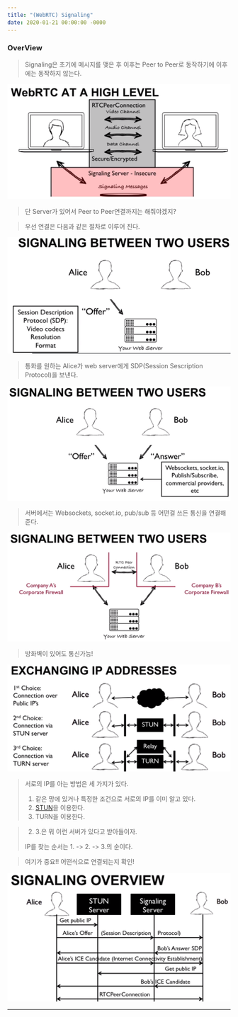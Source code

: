 ```yaml
---
title: "(WebRTC) Signaling"
date: 2020-01-21 00:00:00 -0000
---
```


### OverView

> Signaling은 초기에 메시지를 맺은 후 이후는 Peer to Peer로 동작하기에 이후에는 동작하지 않는다.

![](/file/image/webrtc-signaling_image_01.png)

> 단 Server가 있어서 Peer to Peer연결까지는 해줘야겠지?

> 우선 연결은 다음과 같은 절차로 이루어 진다.

![](/file/image/webrtc-signaling_image_02.png)

> 통화를 원하는 Alice가 web server에게 SDP(Session Sescription Protocol)을 보낸다.

![](/file/image/webrtc-signaling_image_03.png)

> 서버에서는 Websockets, socket.io, pub/sub 등 어떤걸 쓰든 통신을 연결해 준다.

![](/file/image/webrtc-signaling_image_04.png)

> 방화벽이 있어도 통신가능!

![](/file/image/webrtc-signaling_image_05.png)

> 서로의 IP를 아는 방법은 세 가지가 있다.
>
> 1. 같은 망에 있거나 특정한 조건으로 서로의 IP를 이미 알고 있다.
> 2. [STUN](https://www.3cx.com/global/kr/voip-sip-webrtc/stun-server/)을 이용한다. 
> 3. TURN을 이용한다. 

> 2. 3.은 뭐 이런 서버가 있다고 받아들이자.
>
> IP를 찾는 순서는 1. -> 2. -> 3.의 순이다.

> 여기가 중요!! 어떤식으로 연결되는지 확인!

![](/file/image/webrtc-signaling_image_06.png)

---

